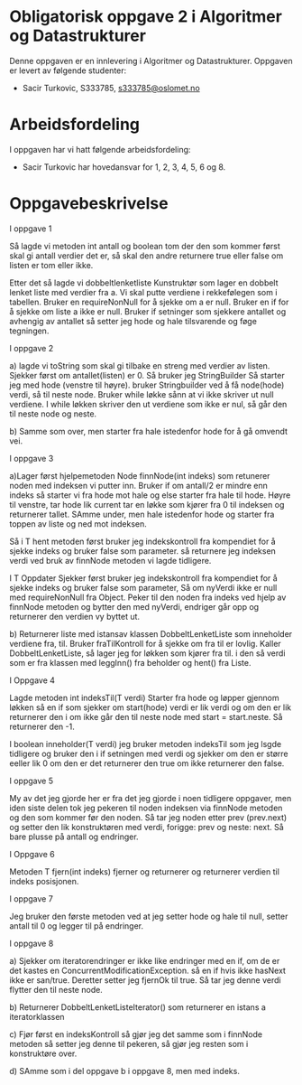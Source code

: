 # Obligatorisk oppgave 2 i Algoritmer og Datastrukturer

Denne oppgaven er en innlevering i Algoritmer og Datastrukturer. 
Oppgaven er levert av følgende studenter:
* Sacir Turkovic, S333785, s333785@oslomet.no

# Arbeidsfordeling

I oppgaven har vi hatt følgende arbeidsfordeling:
* Sacir Turkovic har hovedansvar for 1, 2, 3, 4, 5, 6 og 8.

# Oppgavebeskrivelse

I oppgave 1 

Så lagde vi metoden int antall og boolean tom der den som kommer først skal gi antall verdier det er, så skal den andre returnere true eller false om listen er tom eller ikke.

Etter det så lagde vi dobbeltlenketliste Kunstruktør som lager en dobbelt lenket liste med verdier fra a. Vi skal putte verdiene i rekkefølegen som i tabellen. Bruker en requireNonNull for å sjekke om a er null. Bruker en if for å sjekke om liste a ikke er null. Bruker if setninger som sjekkere antallet og avhengig av antallet så setter jeg hode og hale tilsvarende og føge tegningen.

I oppgave 2 

a) lagde vi toString som skal gi tilbake en streng med verdier av listen. Sjekker først om antallet(listen) er 0. Så bruker jeg StringBuilder Så starter jeg med hode (venstre til høyre). bruker Stringbuilder ved å få node(hode) verdi, så til neste node. Bruker while løkke sånn at vi ikke skriver ut null verdiene. I while løkken skriver den ut verdiene som ikke er nul, så går den til neste node og neste.

b) Samme som over, men starter fra hale istedenfor hode for å gå omvendt vei.

I oppgave 3 

a)Lager først hjelpemetoden Node<T> finnNode(int indeks) som retunerer noden med indeksen vi putter inn. Bruker if om antall/2 er mindre enn indeks så starter vi fra hode mot hale og else starter fra hale til hode. Høyre til venstre, tar hode lik current tar en løkke som kjører fra 0 til indeksen og returnerer tallet. SAmme under, men hale istedenfor hode og starter fra toppen av liste og ned mot indeksen.

Så i T hent metoden først bruker jeg indekskontroll fra kompendiet for å sjekke indeks og bruker false som parameter. så returnere jeg indeksen verdi ved bruk av finnNode metoden vi lagde tidligere.

I T Oppdater Sjekker først bruker jeg indekskontroll fra kompendiet for å sjekke indeks og bruker false som parameter, Så om nyVerdi ikke er null med requireNonNull fra Object. Peker til den noden fra indeks ved hjelp av finnNode metoden og bytter den med nyVerdi, endriger går opp og returnerer den verdien vy byttet ut.

b) Returnerer liste med istansav klassen DobbeltLenketListe som inneholder verdiene fra, til. Bruker fraTilKontroll for å sjekke om fra til er lovlig. Kaller DobbeltLenketListe, så lager jeg for løkken som kjører fra til. i den så verdi som er fra klassen med leggInn() fra beholder og hent() fra Liste.

I Oppgave 4

Lagde metoden int indeksTil(T verdi) Starter fra hode og løpper gjennom løkken så en if som sjekker om start(hode) verdi er lik verdi og om den er lik returnerer den i om ikke går den til neste node med start = start.neste. Så returnerer den -1.

I boolean inneholder(T verdi) jeg bruker metoden indeksTil som jeg lsgde tidligere og bruker den i if setningen med verdi og sjekker om den er større eeller lik 0 om den er det returnerer den true om ikke returnerer den false.

I oppgave 5

My av det jeg gjorde her er fra det jeg gjorde i noen tidligere oppgaver, men iden siste delen tok jeg pekeren til noden indeksen via finnNode metoden og den som kommer før den noden. Så tar jeg noden etter prev (prev.next) og setter den lik konstruktøren med verdi, forigge: prev og neste: next. Så bare plusse på antall og endringer.

I Oppgave 6

Metoden T fjern(int indeks) fjerner og returnerer og returnerer verdien til indeks posisjonen.

I oppgave 7

Jeg bruker den første metoden ved at jeg setter hode og hale til null, setter antall til 0 og legger til på endringer.

I oppgave 8

a) Sjekker om iteratorendringer er ikke like endringer med en if, om de er det kastes en ConcurrentModificationException. så en if hvis ikke hasNext ikke er san/true. Deretter setter jeg fjernOk til true. Så tar jeg denne verdi flytter den til neste node.

b) Returnerer DobbeltLenketListeIterator() som returnerer en istans a iteratorklassen

c) Fjør først en indeksKontroll så gjør jeg det samme som i finnNode metoden så setter jeg denne til pekeren, så gjør jeg resten som i konstruktøre over.

d) SAmme som i del oppgave b i oppgave 8, men med indeks.




